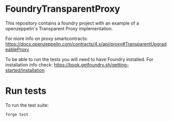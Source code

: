 # FoundryTransparentProxy
This repository contains a foundry project with an example of a openzeppelin's Transparent Proxy implementation. 

For more info on proxy smartcontracts: https://docs.openzeppelin.com/contracts/4.x/api/proxy#TransparentUpgradeableProxy

To be able to run the tests you will need to have Foundry installed. For installation info check: https://book.getfoundry.sh/getting-started/installation

# Run tests

To run the test suite:
```
forge test
```



